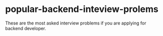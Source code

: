 # popular-backend-inteview-prolems
These are the most asked interview problems if you are applying for backend developer.
